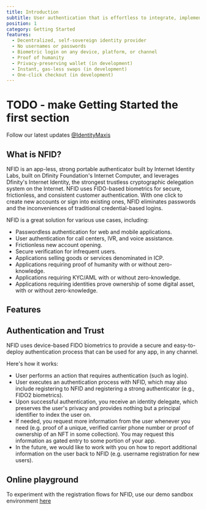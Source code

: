 ```yaml
---
title: Introduction
subtitle: User authentication that is effortless to integrate, implement, and test.
position: 1
category: Getting Started
features:
  - Decentralized, self-sovereign identity provider
  - No usernames or passwords
  - Biometric login on any device, platform, or channel
  - Proof of humanity
  - Privacy-preserving wallet (in development)
  - Instant, gas-less swaps (in development)
  - One-click checkout (in development)
---
```


# TODO - make Getting Started the first section

<alert type="info">
Follow our latest updates <a href="https://twitter.com/@IdentityMaxis" target="_blank">@IdentityMaxis</a>
</alert>

## What is NFID?
NFID is an app-less, strong portable authenticator built by Internet Identity Labs, built on Dfinity Foundation's Internet Computer, and leverages Dfinity's Internet Identity, the strongest trustless cryptographic delegation system on the Internet.
NFID uses FIDO-based biometrics for secure, frictionless, and consistent customer authentication. With one click to create new accounts or sign into existing ones, NFID eliminates passwords and the inconveniences of traditional credential-based logins.

NFID is a great solution for various use cases, including:

- Passwordless authentication for web and mobile applications.
- User authentication for call centers, IVR, and voice assistance.
- Frictionless new account opening.
- Secure verification for infrequent users.
- Applications selling goods or services denominated in ICP.
- Applications requiring proof of humanity with or without zero-knowledge.
- Applications requiring KYC/AML with or without zero-knowledge.
- Applications requiring identities prove ownership of some digital asset, with or without zero-knowledge.

## Features
<list :items="features"></list>

## Authentication and Trust
NFID uses device-based FIDO biometrics to provide a secure and easy-to-deploy authentication process that can be used for any app, in any channel.

Here's how it works:

- User performs an action that requires authentication (such as login).
- User executes an authentication process with NFID, which may also include registering to NFID and registering a strong authenticator (e.g., FIDO2 biometrics).
- Upon successful authentication, you receive an identity delegate, which preserves the user's privacy and provides nothing but a principal identifier to index the user on.
- If needed, you request more information from the user whenever you need (e.g. proof of a unique, verified carrier phone number or proof of ownership of an NFT in some collection). You may request this information as gated entry to some portion of your app.
- In the future, we would like to work with you on how to report additional information on the user back to NFID (e.g. username registration for new users).

## Online playground
To experiment with the registration flows for NFID, use our demo sandbox environment <a href="https://wzkxy-vyaaa-aaaaj-qab3q-cai.ic0.app/" target="_blank">here</a>

